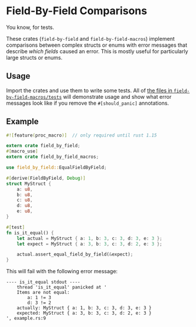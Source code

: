 Field-By-Field Comparisons
==========================

You know, for tests.

These crates (`field-by-field` and `field-by-field-macros`) implement
comparisons between complex structs or enums with error messages that describe
*which fields* caused an error. This is mostly useful for particularly large
structs or enums.

## Usage

Import the crates and use them to write some tests. All
of [the files in `field-by-field-macros/tests`](field-by-field-macros/tests)
will demonstrate usage and show what error messages look like if you remove the
`#[should_panic]` annotations.

## Example

```rust
#![feature(proc_macro)]  // only required until rust 1.15

extern crate field_by_field;
#[macro_use]
extern crate field_by_field_macros;

use field_by_field::EqualFieldByField;

#[derive(FieldByField, Debug)]
struct MyStruct {
    a: u8,
    b: u8,
    c: u8,
    d: u8,
    e: u8,
}

#[test]
fn is_it_equal() {
    let actual = MyStruct { a: 1, b: 3, c: 3, d: 3, e: 3 };
    let expect = MyStruct { a: 3, b: 3, c: 3, d: 2, e: 3 };

    actual.assert_equal_field_by_field(&expect);
}
```

This will fail with the following error message:

```
---- is_it_equal stdout ----
	thread 'is_it_equal' panicked at '
    Items are not equal:
        a: 1 != 3
        d: 3 != 2
    actually: MyStruct { a: 1, b: 3, c: 3, d: 3, e: 3 }
    expected: MyStruct { a: 3, b: 3, c: 3, d: 2, e: 3 }
', example.rs:9
```
